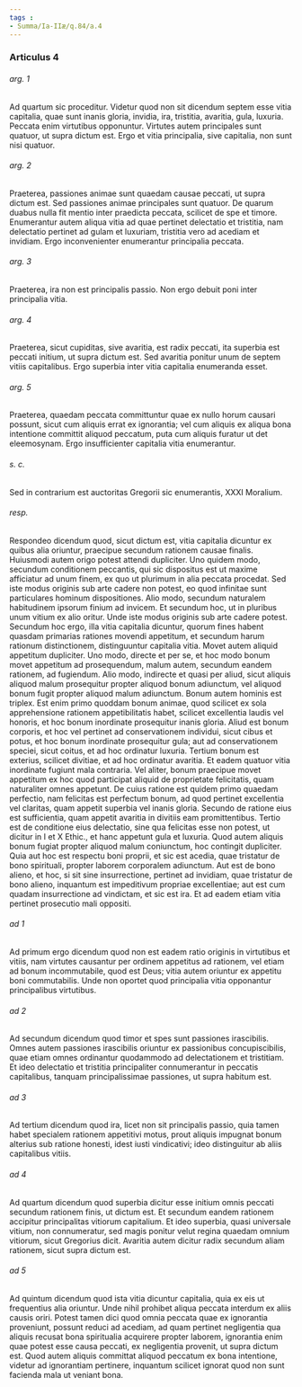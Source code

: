 ```yaml
---
tags : 
- Summa/Ia-IIæ/q.84/a.4
---
```


### Articulus 4

###### arg. 1
Ad quartum sic proceditur. Videtur quod non sit dicendum septem esse vitia capitalia, quae sunt inanis gloria, invidia, ira, tristitia, avaritia, gula, luxuria. Peccata enim virtutibus opponuntur. Virtutes autem principales sunt quatuor, ut supra dictum est. Ergo et vitia principalia, sive capitalia, non sunt nisi quatuor.

###### arg. 2
Praeterea, passiones animae sunt quaedam causae peccati, ut supra dictum est. Sed passiones animae principales sunt quatuor. De quarum duabus nulla fit mentio inter praedicta peccata, scilicet de spe et timore. Enumerantur autem aliqua vitia ad quae pertinet delectatio et tristitia, nam delectatio pertinet ad gulam et luxuriam, tristitia vero ad acediam et invidiam. Ergo inconvenienter enumerantur principalia peccata.

###### arg. 3
Praeterea, ira non est principalis passio. Non ergo debuit poni inter principalia vitia.

###### arg. 4
Praeterea, sicut cupiditas, sive avaritia, est radix peccati, ita superbia est peccati initium, ut supra dictum est. Sed avaritia ponitur unum de septem vitiis capitalibus. Ergo superbia inter vitia capitalia enumeranda esset.

###### arg. 5
Praeterea, quaedam peccata committuntur quae ex nullo horum causari possunt, sicut cum aliquis errat ex ignorantia; vel cum aliquis ex aliqua bona intentione committit aliquod peccatum, puta cum aliquis furatur ut det eleemosynam. Ergo insufficienter capitalia vitia enumerantur.

###### s. c.
Sed in contrarium est auctoritas Gregorii sic enumerantis, XXXI Moralium.

###### resp.
Respondeo dicendum quod, sicut dictum est, vitia capitalia dicuntur ex quibus alia oriuntur, praecipue secundum rationem causae finalis. Huiusmodi autem origo potest attendi dupliciter. Uno quidem modo, secundum conditionem peccantis, qui sic dispositus est ut maxime afficiatur ad unum finem, ex quo ut plurimum in alia peccata procedat. Sed iste modus originis sub arte cadere non potest, eo quod infinitae sunt particulares hominum dispositiones. Alio modo, secundum naturalem habitudinem ipsorum finium ad invicem. Et secundum hoc, ut in pluribus unum vitium ex alio oritur. Unde iste modus originis sub arte cadere potest. Secundum hoc ergo, illa vitia capitalia dicuntur, quorum fines habent quasdam primarias rationes movendi appetitum, et secundum harum rationum distinctionem, distinguuntur capitalia vitia. Movet autem aliquid appetitum dupliciter. Uno modo, directe et per se, et hoc modo bonum movet appetitum ad prosequendum, malum autem, secundum eandem rationem, ad fugiendum. Alio modo, indirecte et quasi per aliud, sicut aliquis aliquod malum prosequitur propter aliquod bonum adiunctum, vel aliquod bonum fugit propter aliquod malum adiunctum. Bonum autem hominis est triplex. Est enim primo quoddam bonum animae, quod scilicet ex sola apprehensione rationem appetibilitatis habet, scilicet excellentia laudis vel honoris, et hoc bonum inordinate prosequitur inanis gloria. Aliud est bonum corporis, et hoc vel pertinet ad conservationem individui, sicut cibus et potus, et hoc bonum inordinate prosequitur gula; aut ad conservationem speciei, sicut coitus, et ad hoc ordinatur luxuria. Tertium bonum est exterius, scilicet divitiae, et ad hoc ordinatur avaritia. Et eadem quatuor vitia inordinate fugiunt mala contraria. Vel aliter, bonum praecipue movet appetitum ex hoc quod participat aliquid de proprietate felicitatis, quam naturaliter omnes appetunt. De cuius ratione est quidem primo quaedam perfectio, nam felicitas est perfectum bonum, ad quod pertinet excellentia vel claritas, quam appetit superbia vel inanis gloria. Secundo de ratione eius est sufficientia, quam appetit avaritia in divitiis eam promittentibus. Tertio est de conditione eius delectatio, sine qua felicitas esse non potest, ut dicitur in I et X Ethic., et hanc appetunt gula et luxuria. Quod autem aliquis bonum fugiat propter aliquod malum coniunctum, hoc contingit dupliciter. Quia aut hoc est respectu boni proprii, et sic est acedia, quae tristatur de bono spirituali, propter laborem corporalem adiunctum. Aut est de bono alieno, et hoc, si sit sine insurrectione, pertinet ad invidiam, quae tristatur de bono alieno, inquantum est impeditivum propriae excellentiae; aut est cum quadam insurrectione ad vindictam, et sic est ira. Et ad eadem etiam vitia pertinet prosecutio mali oppositi.

###### ad 1
Ad primum ergo dicendum quod non est eadem ratio originis in virtutibus et vitiis, nam virtutes causantur per ordinem appetitus ad rationem, vel etiam ad bonum incommutabile, quod est Deus; vitia autem oriuntur ex appetitu boni commutabilis. Unde non oportet quod principalia vitia opponantur principalibus virtutibus.

###### ad 2
Ad secundum dicendum quod timor et spes sunt passiones irascibilis. Omnes autem passiones irascibilis oriuntur ex passionibus concupiscibilis, quae etiam omnes ordinantur quodammodo ad delectationem et tristitiam. Et ideo delectatio et tristitia principaliter connumerantur in peccatis capitalibus, tanquam principalissimae passiones, ut supra habitum est.

###### ad 3
Ad tertium dicendum quod ira, licet non sit principalis passio, quia tamen habet specialem rationem appetitivi motus, prout aliquis impugnat bonum alterius sub ratione honesti, idest iusti vindicativi; ideo distinguitur ab aliis capitalibus vitiis.

###### ad 4
Ad quartum dicendum quod superbia dicitur esse initium omnis peccati secundum rationem finis, ut dictum est. Et secundum eandem rationem accipitur principalitas vitiorum capitalium. Et ideo superbia, quasi universale vitium, non connumeratur, sed magis ponitur velut regina quaedam omnium vitiorum, sicut Gregorius dicit. Avaritia autem dicitur radix secundum aliam rationem, sicut supra dictum est.

###### ad 5
Ad quintum dicendum quod ista vitia dicuntur capitalia, quia ex eis ut frequentius alia oriuntur. Unde nihil prohibet aliqua peccata interdum ex aliis causis oriri. Potest tamen dici quod omnia peccata quae ex ignorantia proveniunt, possunt reduci ad acediam, ad quam pertinet negligentia qua aliquis recusat bona spiritualia acquirere propter laborem, ignorantia enim quae potest esse causa peccati, ex negligentia provenit, ut supra dictum est. Quod autem aliquis committat aliquod peccatum ex bona intentione, videtur ad ignorantiam pertinere, inquantum scilicet ignorat quod non sunt facienda mala ut veniant bona.

